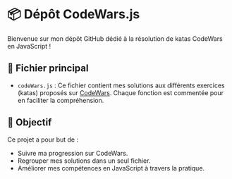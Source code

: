 # 📦 Dépôt CodeWars.js

Bienvenue sur mon dépôt GitHub dédié à la résolution de katas CodeWars en JavaScript !

## 📁 Fichier principal

- `codeWars.js` : Ce fichier contient mes solutions aux différents exercices (katas) proposés sur [CodeWars](https://www.codewars.com/). Chaque fonction est commentée pour en faciliter la compréhension.

## 📌 Objectif

Ce projet a pour but de :
- Suivre ma progression sur CodeWars.
- Regrouper mes solutions dans un seul fichier.
- Améliorer mes compétences en JavaScript à travers la pratique.

